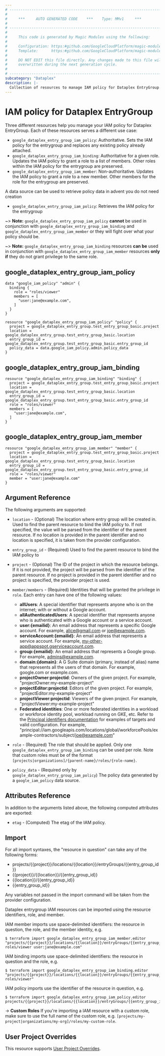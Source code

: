 ```yaml
---
# ----------------------------------------------------------------------------
#
#     ***     AUTO GENERATED CODE    ***    Type: MMv1     ***
#
# ----------------------------------------------------------------------------
#
#     This code is generated by Magic Modules using the following:
#
#     Configuration: https:#github.com/GoogleCloudPlatform/magic-modules/tree/main/mmv1/products/dataplex/EntryGroup.yaml
#     Template:      https:#github.com/GoogleCloudPlatform/magic-modules/tree/main/mmv1/templates/terraform/resource_iam.html.markdown.tmpl
#
#     DO NOT EDIT this file directly. Any changes made to this file will be
#     overwritten during the next generation cycle.
#
# ----------------------------------------------------------------------------
subcategory: "Dataplex"
description: |-
  Collection of resources to manage IAM policy for Dataplex EntryGroup
---
```


# IAM policy for Dataplex EntryGroup

Three different resources help you manage your IAM policy for Dataplex EntryGroup. Each of these resources serves a different use case:

* `google_dataplex_entry_group_iam_policy`: Authoritative. Sets the IAM policy for the entrygroup and replaces any existing policy already attached.
* `google_dataplex_entry_group_iam_binding`: Authoritative for a given role. Updates the IAM policy to grant a role to a list of members. Other roles within the IAM policy for the entrygroup are preserved.
* `google_dataplex_entry_group_iam_member`: Non-authoritative. Updates the IAM policy to grant a role to a new member. Other members for the role for the entrygroup are preserved.

A data source can be used to retrieve policy data in advent you do not need creation

* `google_dataplex_entry_group_iam_policy`: Retrieves the IAM policy for the entrygroup

~> **Note:** `google_dataplex_entry_group_iam_policy` **cannot** be used in conjunction with `google_dataplex_entry_group_iam_binding` and `google_dataplex_entry_group_iam_member` or they will fight over what your policy should be.

~> **Note:** `google_dataplex_entry_group_iam_binding` resources **can be** used in conjunction with `google_dataplex_entry_group_iam_member` resources **only if** they do not grant privilege to the same role.



## google_dataplex_entry_group_iam_policy

```hcl
data "google_iam_policy" "admin" {
  binding {
    role = "roles/viewer"
    members = [
      "user:jane@example.com",
    ]
  }
}

resource "google_dataplex_entry_group_iam_policy" "policy" {
  project = google_dataplex_entry_group.test_entry_group_basic.project
  location = google_dataplex_entry_group.test_entry_group_basic.location
  entry_group_id = google_dataplex_entry_group.test_entry_group_basic.entry_group_id
  policy_data = data.google_iam_policy.admin.policy_data
}
```

## google_dataplex_entry_group_iam_binding

```hcl
resource "google_dataplex_entry_group_iam_binding" "binding" {
  project = google_dataplex_entry_group.test_entry_group_basic.project
  location = google_dataplex_entry_group.test_entry_group_basic.location
  entry_group_id = google_dataplex_entry_group.test_entry_group_basic.entry_group_id
  role = "roles/viewer"
  members = [
    "user:jane@example.com",
  ]
}
```

## google_dataplex_entry_group_iam_member

```hcl
resource "google_dataplex_entry_group_iam_member" "member" {
  project = google_dataplex_entry_group.test_entry_group_basic.project
  location = google_dataplex_entry_group.test_entry_group_basic.location
  entry_group_id = google_dataplex_entry_group.test_entry_group_basic.entry_group_id
  role = "roles/viewer"
  member = "user:jane@example.com"
}
```


## Argument Reference

The following arguments are supported:

* `location` - (Optional) The location where entry group will be created in.
 Used to find the parent resource to bind the IAM policy to. If not specified,
  the value will be parsed from the identifier of the parent resource. If no location is provided in the parent identifier and no
  location is specified, it is taken from the provider configuration.
* `entry_group_id` - (Required) Used to find the parent resource to bind the IAM policy to

* `project` - (Optional) The ID of the project in which the resource belongs.
    If it is not provided, the project will be parsed from the identifier of the parent resource. If no project is provided in the parent identifier and no project is specified, the provider project is used.

* `member/members` - (Required) Identities that will be granted the privilege in `role`.
  Each entry can have one of the following values:
  * **allUsers**: A special identifier that represents anyone who is on the internet; with or without a Google account.
  * **allAuthenticatedUsers**: A special identifier that represents anyone who is authenticated with a Google account or a service account.
  * **user:{emailid}**: An email address that represents a specific Google account. For example, alice@gmail.com or joe@example.com.
  * **serviceAccount:{emailid}**: An email address that represents a service account. For example, my-other-app@appspot.gserviceaccount.com.
  * **group:{emailid}**: An email address that represents a Google group. For example, admins@example.com.
  * **domain:{domain}**: A G Suite domain (primary, instead of alias) name that represents all the users of that domain. For example, google.com or example.com.
  * **projectOwner:projectid**: Owners of the given project. For example, "projectOwner:my-example-project"
  * **projectEditor:projectid**: Editors of the given project. For example, "projectEditor:my-example-project"
  * **projectViewer:projectid**: Viewers of the given project. For example, "projectViewer:my-example-project"
  * **Federated identities**: One or more federated identities in a workload or workforce identity pool, workload running on GKE, etc. Refer to the [Principal identifiers documentation](https://cloud.google.com/iam/docs/principal-identifiers#allow) for examples of targets and valid configuration. For example, "principal://iam.googleapis.com/locations/global/workforcePools/example-contractors/subject/joe@example.com"

* `role` - (Required) The role that should be applied. Only one
    `google_dataplex_entry_group_iam_binding` can be used per role. Note that custom roles must be of the format
    `[projects|organizations]/{parent-name}/roles/{role-name}`.

* `policy_data` - (Required only by `google_dataplex_entry_group_iam_policy`) The policy data generated by
  a `google_iam_policy` data source.

## Attributes Reference

In addition to the arguments listed above, the following computed attributes are
exported:

* `etag` - (Computed) The etag of the IAM policy.

## Import

For all import syntaxes, the "resource in question" can take any of the following forms:

* projects/{{project}}/locations/{{location}}/entryGroups/{{entry_group_id}}
* {{project}}/{{location}}/{{entry_group_id}}
* {{location}}/{{entry_group_id}}
* {{entry_group_id}}

Any variables not passed in the import command will be taken from the provider configuration.

Dataplex entrygroup IAM resources can be imported using the resource identifiers, role, and member.

IAM member imports use space-delimited identifiers: the resource in question, the role, and the member identity, e.g.
```
$ terraform import google_dataplex_entry_group_iam_member.editor "projects/{{project}}/locations/{{location}}/entryGroups/{{entry_group_id}} roles/viewer user:jane@example.com"
```

IAM binding imports use space-delimited identifiers: the resource in question and the role, e.g.
```
$ terraform import google_dataplex_entry_group_iam_binding.editor "projects/{{project}}/locations/{{location}}/entryGroups/{{entry_group_id}} roles/viewer"
```

IAM policy imports use the identifier of the resource in question, e.g.
```
$ terraform import google_dataplex_entry_group_iam_policy.editor projects/{{project}}/locations/{{location}}/entryGroups/{{entry_group_id}}
```

-> **Custom Roles** If you're importing a IAM resource with a custom role, make sure to use the
 full name of the custom role, e.g. `[projects/my-project|organizations/my-org]/roles/my-custom-role`.

## User Project Overrides

This resource supports [User Project Overrides](https://registry.terraform.io/providers/hashicorp/google/latest/docs/guides/provider_reference#user_project_override).
